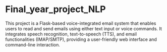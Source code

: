# Final_year_project_NLP
This project is a Flask-based voice-integrated email system that enables users to read and send emails using either text input or voice commands. It integrates speech recognition, text-to-speech (TTS), and email functionalities (IMAP/SMTP), providing a user-friendly web interface and command-line interaction.
